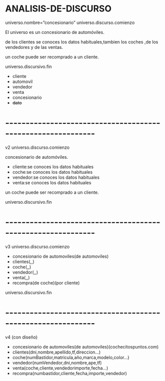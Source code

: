 # ANALISIS-DE-DISCURSO
universo.nombre=”concesionario”
universo.discurso.comienzo

 El universo es un concesionario de automóviles.

 de los clientes se conoces los datos habituales,tambien los coches ,de los vendedores y de las ventas.

 un coche puede ser recomprado a un cliente.
 
universo.discursivo.fin

 - cliente
 - automovil
 - vendedor
 - venta
 - concesionario
 - ~~dato~~
# ------------------------------------------------------------
v2
universo.discurso.comienzo

 concesionario de automóviles.
 - cliente:se conoces los datos habituales
 - coche:se conoces los datos habituales
 - vendedor:se conoces los datos habituales
 - venta:se conoces los datos habituales

un coche puede ser recomprado a un cliente.

universo.discursivo.fin
# ------------------------------------------------------------
v3
universo.discurso.comienzo

 - concesionario de automoviles(de automoviles)
 - clientes(,,)
 - coche(,,)
 - vendedor(,,)
 - venta(,,)
 - recompra(de coche)(por cliente)

universo.discursivo.fin 
# ------------------------------------------------------------
v4 (con diseño)

 - concesionario de automoviles(de automoviles)(cochecitospuntos.com)
 - clientes(dni,nombre,apellido,tf,direccion...)
 - coche(numBastidor,matricula,año,marca,modelo,color...)
 - vendedor(numVendedor,dni,nombre,ape,tf)
 - venta(coche,cliente,vendedorimporte,fecha...)
 - recompra(numbastidor,cliente,fecha,importe,vendedor)


